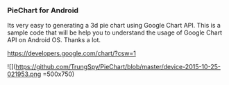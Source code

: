 ### PieChart for Android
Its very easy to generating a 3d pie chart using Google Chart API.
This is a sample code that will be help you to understand the usage of Google Chart API on Android OS.
Thanks a lot.

https://developers.google.com/chart/?csw=1

![](https://github.com/TrungSpy/PieChart/blob/master/device-2015-10-25-021953.png =500x750)

